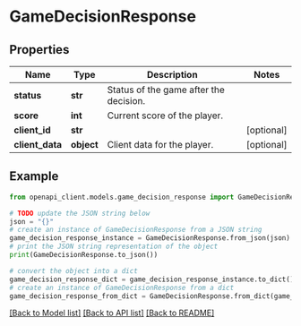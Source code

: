 # GameDecisionResponse


## Properties

Name | Type | Description | Notes
------------ | ------------- | ------------- | -------------
**status** | **str** | Status of the game after the decision. | 
**score** | **int** | Current score of the player. | 
**client_id** | **str** |  | [optional] 
**client_data** | **object** | Client data for the player. | [optional] 

## Example

```python
from openapi_client.models.game_decision_response import GameDecisionResponse

# TODO update the JSON string below
json = "{}"
# create an instance of GameDecisionResponse from a JSON string
game_decision_response_instance = GameDecisionResponse.from_json(json)
# print the JSON string representation of the object
print(GameDecisionResponse.to_json())

# convert the object into a dict
game_decision_response_dict = game_decision_response_instance.to_dict()
# create an instance of GameDecisionResponse from a dict
game_decision_response_from_dict = GameDecisionResponse.from_dict(game_decision_response_dict)
```
[[Back to Model list]](../README.md#documentation-for-models) [[Back to API list]](../README.md#documentation-for-api-endpoints) [[Back to README]](../README.md)


